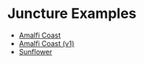 # Juncture Examples

- [Amalfi Coast](amalfi-coast)
- [Amalfi Coast (v1)](amalfi-coast/v1.md)
- [Sunflower](sunflower)
